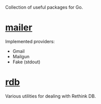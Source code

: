 Collection of useful packages for Go.

# [mailer](mailer/)
    
Implemented providers:
- Gmail
- Mailgun
- Fake (stdout)


# [rdb](rdb/)

Various utilities for dealing with Rethink DB.
